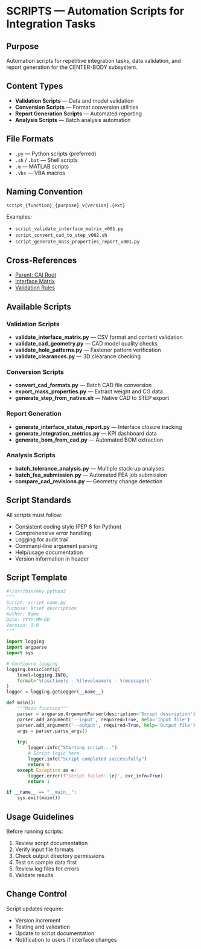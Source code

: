 # SCRIPTS — Automation Scripts for Integration Tasks

## Purpose

Automation scripts for repetitive integration tasks, data validation, and report generation for the CENTER-BODY subsystem.

## Content Types

- **Validation Scripts** — Data and model validation
- **Conversion Scripts** — Format conversion utilities
- **Report Generation Scripts** — Automated reporting
- **Analysis Scripts** — Batch analysis automation

## File Formats

- `.py` — Python scripts (preferred)
- `.sh` / `.bat` — Shell scripts
- `.m` — MATLAB scripts
- `.vbs` — VBA macros

## Naming Convention

```
script_{function}_{purpose}_v{version}.{ext}
```

Examples:
- `script_validate_interface_matrix_v001.py`
- `script_convert_cad_to_step_v002.sh`
- `script_generate_mass_properties_report_v001.py`

## Cross-References

- [Parent: CAI Root](../README.md)
- [Interface Matrix](../INTERFACE_MATRIX/README.md)
- [Validation Rules](../../../../../../../../00-PROGRAM/CONFIG_MGMT/12-CI/)

## Available Scripts

### Validation Scripts
- **validate_interface_matrix.py** — CSV format and content validation
- **validate_cad_geometry.py** — CAD model quality checks
- **validate_hole_patterns.py** — Fastener pattern verification
- **validate_clearances.py** — 3D clearance checking

### Conversion Scripts
- **convert_cad_formats.py** — Batch CAD file conversion
- **export_mass_properties.py** — Extract weight and CG data
- **generate_step_from_native.sh** — Native CAD to STEP export

### Report Generation
- **generate_interface_status_report.py** — Interface closure tracking
- **generate_integration_metrics.py** — KPI dashboard data
- **generate_bom_from_cad.py** — Automated BOM extraction

### Analysis Scripts
- **batch_tolerance_analysis.py** — Multiple stack-up analyses
- **batch_fea_submission.py** — Automated FEA job submission
- **compare_cad_revisions.py** — Geometry change detection

## Script Standards

All scripts must follow:
- Consistent coding style (PEP 8 for Python)
- Comprehensive error handling
- Logging for audit trail
- Command-line argument parsing
- Help/usage documentation
- Version information in header

## Script Template

```python
#!/usr/bin/env python3
"""
Script: script_name.py
Purpose: Brief description
Author: Name
Date: YYYY-MM-DD
Version: 1.0
"""

import logging
import argparse
import sys

# Configure logging
logging.basicConfig(
    level=logging.INFO,
    format='%(asctime)s - %(levelname)s - %(message)s'
)
logger = logging.getLogger(__name__)

def main():
    """Main function"""
    parser = argparse.ArgumentParser(description='Script description')
    parser.add_argument('--input', required=True, help='Input file')
    parser.add_argument('--output', required=True, help='Output file')
    args = parser.parse_args()
    
    try:
        logger.info("Starting script...")
        # Script logic here
        logger.info("Script completed successfully")
        return 0
    except Exception as e:
        logger.error(f"Script failed: {e}", exc_info=True)
        return 1

if __name__ == "__main__":
    sys.exit(main())
```

## Usage Guidelines

Before running scripts:
1. Review script documentation
2. Verify input file formats
3. Check output directory permissions
4. Test on sample data first
5. Review log files for errors
6. Validate results

## Change Control

Script updates require:
- Version increment
- Testing and validation
- Update to script documentation
- Notification to users if interface changes
